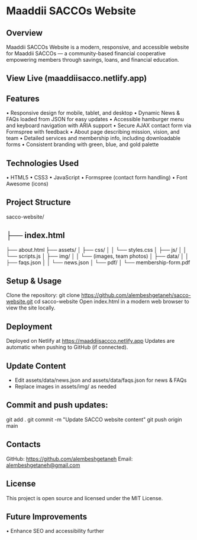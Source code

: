 # Maaddii SACCOs Website
## Overview
Maaddii SACCOs Website is a modern, responsive, and accessible website for Maaddii SACCOs — a community-based financial cooperative empowering members through savings, loans, and financial education.

## View Live  (maaddiisacco.netlify.app)
## Features
• Responsive design for mobile, tablet, and desktop
• Dynamic News & FAQs loaded from JSON for easy updates
• Accessible hamburger menu and keyboard navigation with ARIA support
• Secure AJAX contact form via Formspree with feedback
• About page describing mission, vision, and team
• Detailed services and membership info, including downloadable forms
• Consistent branding with green, blue, and gold palette
## Technologies Used
• HTML5
• CSS3
• JavaScript
• Formspree (contact form handling)
• Font Awesome (icons)
## Project Structure
sacco-website/
## ├── index.html
├── about.html
├── assets/
│   ├── css/
│   │   └── styles.css
│   ├── js/
│   │   └── scripts.js
│   ├── img/
│   │   └── (images, team photos)
│   ├── data/
│   │   ├── faqs.json
│   │   └── news.json
│   └── pdf/
│       └── membership-form.pdf

## Setup & Usage
Clone the repository:
git clone https://github.com/alembeshgetaneh/sacco-website.git
cd sacco-website
Open index.html in a modern web browser to view the site locally.
## Deployment
Deployed on Netlify at https://maaddiisaccco.netlify.app
Updates are automatic when pushing to GitHub (if connected).
## Update Content
- Edit assets/data/news.json and assets/data/faqs.json for news & FAQs
- Replace images in assets/img/ as needed
## Commit and push updates:
git add .
git commit -m "Update SACCO website content"
git push origin main
## Contacts
GitHub: https://github.com/alembeshgetaneh
Email: alembeshgetaneh@gmail.com
## License
This project is open source and licensed under the MIT License.
## Future Improvements
• Enhance SEO and accessibility further
